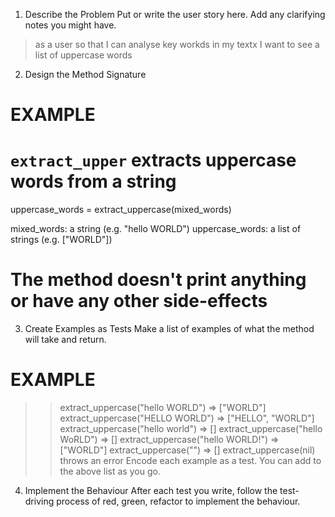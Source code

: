 1. Describe the Problem
Put or write the user story here. Add any clarifying notes you might have.

> as a user
> so that I can analyse key workds in my textx
> I want to see a list of uppercase words

2. Design the Method Signature


# EXAMPLE

# `extract_upper` extracts uppercase words from a string
uppercase_words = extract_uppercase(mixed_words)

mixed_words: a string (e.g. "hello WORLD")
uppercase_words: a list of strings (e.g. ["WORLD"])

# The method doesn't print anything or have any other side-effects

3. Create Examples as Tests
Make a list of examples of what the method will take and return.

# EXAMPLE

>> extract_uppercase("hello WORLD") => ["WORLD"]
>>extract_uppercase("HELLO WORLD") => ["HELLO", "WORLD"]
>>extract_uppercase("hello world") => []
>>extract_uppercase("hello WoRLD") => []
>>extract_uppercase("hello WORLD!") => ["WORLD"]
>> extract_uppercase("") => []
extract_uppercase(nil) throws an error
Encode each example as a test. You can add to the above list as you go.

4. Implement the Behaviour
After each test you write, follow the test-driving process of red, green, refactor to implement the behaviour.

